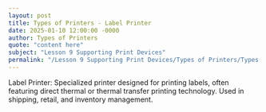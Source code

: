 ```yaml
---
layout: post
title: Types of Printers - Label Printer
date: 2025-01-10 12:00:00 -0000
author: Types of Printers
quote: "content here"
subject: "Lesson 9 Supporting Print Devices"
permalink: "/Lesson 9 Supporting Print Devices/Types of Printers/Types of Printers - Label Printer"
---
```


Label Printer: Specialized printer designed for printing labels, often featuring direct thermal or thermal transfer printing technology. Used in shipping, retail, and inventory management.
